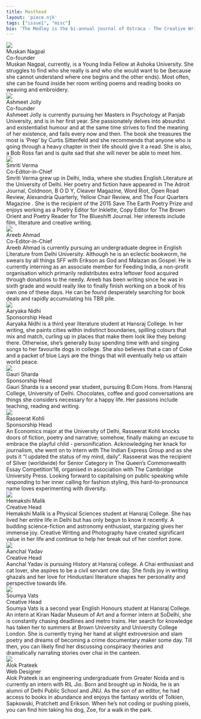 ```yaml
---
title: Masthead
layout: 'piece.njk'
tags: ["issue1", "misc"]
bio: 'The Medley is the bi-annual journal of Ostraca - The Creative Writing Society of Hansraj College, University of Delhi.'
---
```


<div class="masthead-item">
    <img class= "masthead-image" src="\images\issue1img\mnagpal_misc1.jpg">
    <div class="masthead-content">
        <div class="masthead-title">Muskan Nagpal</div>
        <div class="masthead-subtitle">Co-founder</div>
        <div class="masthead-text">Muskan Nagpal, currently, is a Young India Fellow at Ashoka University. She struggles to find who she really is and who she would want to be (because she cannot understand where one begins and the other ends). Most often, she can be found inside her room writing poems and reading books on weaving and embroidery.</div>
    </div>
</div>
<div class="masthead-item">
    <img class= "masthead-image" src="/images/issue1img/ajolly_misc1.jpg">
    <div class="masthead-content">
        <div class="masthead-title">Ashmeet Jolly</div>
        <div class="masthead-subtitle">Co-founder</div>
        <div class="masthead-text">Ashmeet Jolly is currently pursuing her Masters in Psychology at Panjab University, and is in her first year. She passionately delves into absurdist and existentialist humour and at the same time strives to find the meaning of her existence, and fails every now and then. The book she treasures the most is ‘Prep’ by Curtis Sittenfeld and she recommends that anyone who is going through a heavy chapter in their life should give it a read. She is also, a Bob Ross fan and is quite sad that she will never be able to meet him.</div>
    </div>
</div>
<div class="masthead-item">
    <img class= "masthead-image" src="/images/issue1img/sverma_misc1.jpg">
    <div class="masthead-content">
        <div class="masthead-title">Smriti Verma</div>
        <div class="masthead-subtitle">Co-Editor-in-Chief</div>
        <div class="masthead-text">Smriti Verma grew up in Delhi, India, where she studies English Literature at the University of Delhi. Her poetry and fiction have appeared in The Adroit Journal, Coldnoon, B O D Y, Cleaver Magazine, Word Riot, Open Road Review, Alexandria Quarterly, Yellow Chair Review, and The Four Quarters Magazine . She is the recipient of the 2015 Save The Earth Poetry Prize and enjoys working as a Poetry Editor for Inklette, Copy Editor for The Brown Orient and Poetry Reader for The Blueshift Journal. Her interests include film, literature and creative writing.</div>
    </div>
</div>

<div class="masthead-item">
    <img class= "masthead-image" src="/images/issue1img/aahmad_misc1.jpg">
    <div class="masthead-content">
        <div class="masthead-title">Areeb Ahmad</div>
        <div class="masthead-subtitle">Co-Editor-in-Chief</div>
        <div class="masthead-text">Areeb Ahmad is currently pursuing an undergraduate degree in English Literature from Delhi University. Although he is an eclectic bookworm, he swears by all things SFF with Erikson as God and Malazan as Gospel. He is currently interning as an associate member for Feeding India, a non-profit organisation which primarily redistributes extra leftover food acquired through donations to the needy. Areeb has been writing since he was in sixth grade and would really like to finally finish working on a book of his own one of these days. He can be found desperately searching for book deals and rapidly accumulating his TBR pile.</div>
    </div>
</div>
<div class="masthead-item">
    <img class= "masthead-image" src="/images/issue1img/anidhi_misc1.jpg">
    <div class="masthead-content">
        <div class="masthead-title">Aaryaka Nidhi</div>
        <div class="masthead-subtitle">Sponsorship Head</div>
        <div class="masthead-text">Aaryaka Nidhi is a third year literature student at Hansraj College. In her writing, she paints cities within indistinct boundaries, spilling colours that mix and match, curling up in places that make them look like they belong there. Otherwise, she’s generally busy spending time with and singing songs to her favourite dogs in college. She also believes that a can of Coke and a packet of blue Lays are the things that will eventually help us attain world peace.</div>
    </div>
</div>
<div class="masthead-item">
    <img class= "masthead-image" src="/images/issue1img/gsharda_misc1.jpg">
    <div class="masthead-content">
        <div class="masthead-title">Gauri Sharda</div>
        <div class="masthead-subtitle">Sponsorship Head</div>
        <div class="masthead-text">Gauri Sharda is a second year student, pursuing B.Com Hons. from Hansraj College, University of Delhi. Chocolates, coffee and good conversations are things she considers necessary for a happy life. Her passions include teaching, reading and writing.</div>
    </div>
</div>
<div class="masthead-item">
    <img class= "masthead-image" src="/images/issue1img/rkohli_misc1.jpg">
    <div class="masthead-content">
        <div class="masthead-title">Rasseerat Kohli</div>
        <div class="masthead-subtitle">Sponsorship Head</div>
        <div class="masthead-text">An Economics major at the University of Delhi, Rasseerat Kohli knocks doors of fiction, poetry and narrative; somehow, finally making an excuse to embrace the playful child - personification. Acknowledging her knack for journalism, she went on to intern with The Indian Express Group and as she puts it “I updated the status of my mind, daily”. Rasseerat was the recipient of Silver (worldwide) for Senior Category in The Queen’s Commonwealth Essay Competition’16, organised in association with The Cambridge University Press. Looking forward to capitalising on public speaking while responding to her inner calling for fashion styling, this hard-to-pronounce name loves experimenting with diversity.</div>
    </div>
</div>
<div class="masthead-item">
    <img class= "masthead-image" src="/images/issue1img/hemakshi_prose1.jpg">
    <div class="masthead-content">
        <div class="masthead-title">Hemakshi Malik</div>
        <div class="masthead-subtitle">Creative Head</div>
        <div class="masthead-text">Hemakshi Malik is a Physical Sciences student at Hansraj College. She has lived her entire life in Delhi but has only begun to know it recently. A budding science-fiction and astronomy enthusiast, stargazing gives her immense joy. Creative Writing and Photography have created significant value in her life and continue to help her break out of her comfort zone.</div>
    </div>
</div>
<div class="masthead-item">
    <img class= "masthead-image" src="/images/issue1img/ayadav_misc1.jpg">
    <div class="masthead-content">
        <div class="masthead-title">Aanchal Yadav</div>
        <div class="masthead-subtitle">Creative Head</div>
        <div class="masthead-text">Aanchal Yadav is pursuing History at Hansraj college. A Chai enthusiast and cat lover, she aspires to be a civil servant one day. She finds joy in writing ghazals and her love for Hindustani literature shapes her personality and perspective towards life.</div>
    </div>
</div>
<div class="masthead-item">
    <img class= "masthead-image" src="/images/issue1img/svats_misc1.jpg">
    <div class="masthead-content">
        <div class="masthead-title">Soumya Vats</div>
        <div class="masthead-subtitle">Creative Head</div>
        <div class="masthead-text">Soumya Vats is a second year English Honours student at Hansraj College. An intern at Kiran Nadar Museum of Art and a former intern at SoDelhi, she is constantly chasing deadlines and metro trains. Her search for knowledge has taken her to summers at Brown University and University College London. She is currently trying her hand at slight extroversion and slam poetry and dreams of becoming a crime documentary maker some day. Till then, you can likely find her discussing conspiracy theories and dramatically narrating stories over chai in the canteen.</div>
    </div>
</div>
<div class="masthead-item">
    <img class= "masthead-image" src="/images/issue1img/aprateek_misc1.jpg">
    <div class="masthead-content">
        <div class="masthead-title">Alok Prateek</div>
        <div class="masthead-subtitle">Web Designer</div>
        <div class="masthead-text">Alok Prateek is an engineering undergraduate from Greater Noida and is currently an intern with RIL Jio. Born and brought up in Noida, he is an alumni of Delhi Public School and JNU. As the son of an editor, he had access to books in abundance and enjoys the fantasy worlds of Tolkien, Sapkowski, Pratchett and Erikson. When he’s not coding or pushing pixels, you can find him taking his dog, Zoe, for a walk in the park.</div>
    </div>
</div>